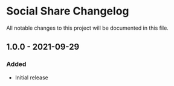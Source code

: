 # Social Share Changelog

All notable changes to this project will be documented in this file.

## 1.0.0 - 2021-09-29
### Added
- Initial release